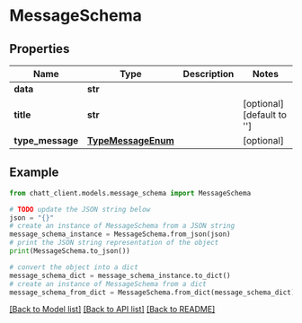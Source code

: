 # MessageSchema


## Properties

Name | Type | Description | Notes
------------ | ------------- | ------------- | -------------
**data** | **str** |  | 
**title** | **str** |  | [optional] [default to '']
**type_message** | [**TypeMessageEnum**](TypeMessageEnum.md) |  | [optional] 

## Example

```python
from chatt_client.models.message_schema import MessageSchema

# TODO update the JSON string below
json = "{}"
# create an instance of MessageSchema from a JSON string
message_schema_instance = MessageSchema.from_json(json)
# print the JSON string representation of the object
print(MessageSchema.to_json())

# convert the object into a dict
message_schema_dict = message_schema_instance.to_dict()
# create an instance of MessageSchema from a dict
message_schema_from_dict = MessageSchema.from_dict(message_schema_dict)
```
[[Back to Model list]](../README.md#documentation-for-models) [[Back to API list]](../README.md#documentation-for-api-endpoints) [[Back to README]](../README.md)


